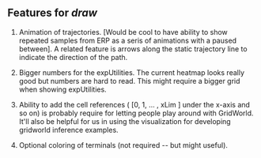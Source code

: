 ## Features for *draw*

1. Animation of trajectories. [Would be cool to have ability to show repeated samples from ERP as a seris of animations with a paused between]. A related feature is arrows along the static trajectory line to indicate the direction of the path. 

2. Bigger numbers for the expUtilities. The current heatmap looks really good but numbers are hard to read. This might require a bigger grid when showing expUtilities. 

3. Ability to add the cell references ( [0, 1, ... , xLim ] under the x-axis and so on) is probably require for letting people play around with GridWorld. It'll also be helpful for us in using the visualization for developing gridworld inference examples. 

4. Optional coloring of terminals (not required -- but might useful). 


